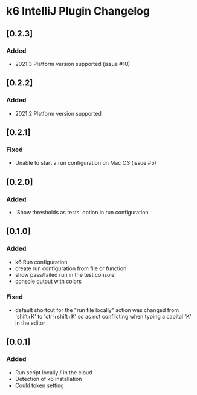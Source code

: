 <!-- Keep a Changelog guide -> https://keepachangelog.com -->

# k6 IntelliJ Plugin Changelog

## [0.2.3]
### Added
- 2021.3 Platform version supported (issue #10)

## [0.2.2]
### Added
- 2021.2 Platform version supported

## [0.2.1]
### Fixed
- Unable to start a run configuration on Mac OS (issue #5)

## [0.2.0]
### Added
- 'Show thresholds as tests' option in run configuration 

## [0.1.0]
### Added
- k6 Run configuration
- create run configuration from file or function
- show pass/failed run in the test console
- console output with colors 
### Fixed
- default shortcut for the "run file locally" action was changed from 'shift+K' to 'ctrl+shift+K' so as not conflicting when typing a capital 'K' in the editor 
## [0.0.1]
### Added
- Run script locally / in the cloud
- Detection of k6 installation 
- Could token setting

